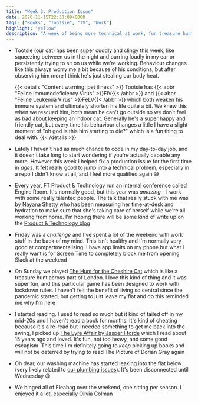 ```yaml
---
title: "Week 3: Production Issue"
date: 2020-11-15T22:30:00+0000
tags: ["Books", "Tootsie", "TV", "Work"]
highlight: "yellow"
description: "A week of being more technical at work, fun treasure hunts across London, and opening a book for a change."
---
```


  * Tootsie (our cat) has been super cuddly and clingy this week, like squeezing between us in the night and purring loudly in my ear or persistently trying to sit on us while we're working. Behaviour changes like this always worry me a bit because of his conditions, but after observing him more I think he's just stealing our body heat.

    {{< details "Content warning: pet illness" >}}
      Tootsie has {{< abbr "Feline Immunodeficiency Virus" >}}FIV{{< /abbr >}} and {{< abbr "Feline Leukemia Virus" >}}FeLV{{< /abbr >}} which both weaken his immune system and ultimately shorten his life quite a bit. We knew this when we rescued him, both mean he can't go outside so we don't feel as bad about keeping an indoor cat. Generally he's a super happy and friendly cat, but every time his behaviour changes a little I have a slight moment of "oh god is this him starting to die?" which is a fun thing to deal with.
    {{< /details >}}

  * Lately I haven't had as much chance to code in my day-to-day job, and it doesn't take long to start wondering if you're actually capable any more. However this week I helped fix a production issue for the first time in _ages_. It felt really good to jump into a technical problem, especially in a repo I didn't know at all, and I feel more qualified again :sweat_smile:

  * Every year, FT Product & Technology run an internal conference called Engine Room. It's normally good, but this year was _amazing_ – I work with some really talented people. The talk that really stuck with me was by [Nayana Shetty](https://twitter.com/ShettyNy) who has been measuring her time-at-desk and hydration to make sure that she's taking care of herself while we're all working from home. I'm hoping there will be some kind of write up on the [Product & Technology blog](https://medium.com/ft-product-technology)

  * Friday was a _challenge_ and I've spent a lot of the weekend with work stuff in the back of my mind. This isn't healthy and I'm normally very good at compartmentalising. I have app limits on my phone but what I really want is for Screen Time to completely block me from opening Slack at the weekend

  * On Sunday we played [The Hunt for the Cheshire Cat](https://www.inthehiddencity.com/the-hunt-for-the-cheshire-cat) which is like a treasure hunt across part of London. I love this kind of thing and it was super fun, and this particular game has been designed to work with lockdown rules. I haven't felt the benefit of living so central since the pandemic started, but getting to just leave my flat and do this reminded me why I'm here

  * I started reading. I used to read so much but it kind of tailed off in my mid-20s and I haven't read a book for months. It's kind of cheating because it's a re-read but I needed something to get me back into the swing, I picked up [The Eyre Affair by Jasper Fforde](https://www.goodreads.com/book/show/27003.The_Eyre_Affair) which I read about 15 years ago and loved. It's fun, not too heavy, and some good escapism. This time I'm definitely going to _keep_ picking up books and will not be deterred by trying to read The Picture of Dorian Gray again

  * Oh dear, our washing machine has started leaking into the flat below (very likely related to [our plumbing issues](../1/)). It's been disconnected until Wednesday :weary:

  * We binged all of Fleabag over the weekend, one sitting per season. I enjoyed it a lot, especially Olivia Colman